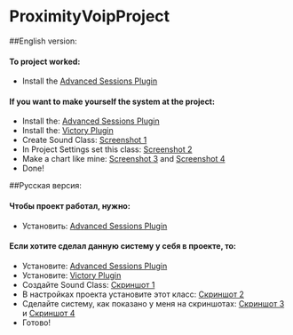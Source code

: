 # ProximityVoipProject
##English version:

#### To project worked:
* Install the [Advanced Sessions Plugin](https://forums.unrealengine.com/showthread.php?69901-Advanced-Sessions-Plugin)

#### If you want to make yourself the system at the project:
* Install the: [Advanced Sessions Plugin](https://forums.unrealengine.com/showthread.php?69901-Advanced-Sessions-Plugin)
* Install the: [Victory Plugin](https://forums.unrealengine.com/showthread.php?3851-%2839%29-Rama-s-Extra-Blueprint-Nodes-for-You-as-a-Plugin-No-C-Required!)
* Create Sound Class: [Screenshot 1](https://github.com/thedark174/ProximityVoipProject/blob/master/Screenshots/Screenshot%20Sound%20Class.png)
* In Project Settings set this class: [Screenshot 2](https://github.com/thedark174/ProximityVoipProject/blob/master/Screenshots/Screenshot%20Project%20Settings.png)
* Make a chart like mine: [Screenshot 3](https://github.com/thedark174/ProximityVoipProject/blob/master/Screenshots/Screenshot%20System%201.png) and [Screenshot 4](https://github.com/thedark174/ProximityVoipProject/blob/master/Screenshots/Screenshot%20System%202.png)
* Done!

##Русская версия:

#### Чтобы проект работал, нужно:
* Установить: [Advanced Sessions Plugin](https://forums.unrealengine.com/showthread.php?69901-Advanced-Sessions-Plugin)

#### Если хотите сделал данную систему у себя в проекте, то:
* Установите: [Advanced Sessions Plugin](https://forums.unrealengine.com/showthread.php?69901-Advanced-Sessions-Plugin)
* Установите: [Victory Plugin](https://forums.unrealengine.com/showthread.php?3851-%2839%29-Rama-s-Extra-Blueprint-Nodes-for-You-as-a-Plugin-No-C-Required!)
* Создайте Sound Class: [Скриншот 1](https://github.com/thedark174/ProximityVoipProject/blob/master/Screenshots/Screenshot%20Sound%20Class.png)
* В настройках проекта установите этот класс: [Скриншот 2](https://github.com/thedark174/ProximityVoipProject/blob/master/Screenshots/Screenshot%20Project%20Settings.png)
* Сделайте систему, как показано у меня на скриншотах: [Скриншот 3](https://github.com/thedark174/ProximityVoipProject/blob/master/Screenshots/Screenshot%20System%201.png) и [Скриншот 4](https://github.com/thedark174/ProximityVoipProject/blob/master/Screenshots/Screenshot%20System%202.png)
* Готово!
